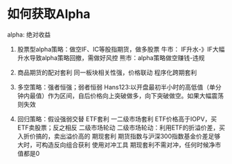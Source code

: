 # 如何获取Alpha
alpha: 绝对收益
1. 股票型alpha策略：做空IF、IC等股指期货，做多股票
	牛市： IF升水-》IF大幅升水导致alpha策略回撤，需做好风控
	熊市：alpha策略做空赚钱-违规

2. 商品期货的配对套利
	同一板块相关性强，价格联动
	程序化跨期套利
	
3. 多空策略：强者恒强；弱者恒弱
	Hans123:以开盘最初半小时的高低值（单分钟内最值）作为区间，自后价格向上突破做多，向下突破做空。如果大幅震荡则失效
	
4. 回归策略：假设强弱交替
	ETF套利
		一二级市场套利
			ETF价格高于IOPV，买ETF卖股票；反之相反
		二级市场轮动
			二级市场轮动：利用ETF的折溢价差，买入折价搞的，卖出溢价高的
		期现套利
			期货指数与沪深300指数基金价差足够大时，可构造反向组合获利
		使用对冲工具
			期现套利不需对冲，任何时候净市值都是0